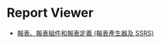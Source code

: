 # Report Viewer

- [報表、報表組件和報表定義 (報表產生器及 SSRS)](https://docs.microsoft.com/zh-tw/sql/reporting-services/report-design/reports-report-parts-and-report-definitions-report-builder-and-ssrs)
